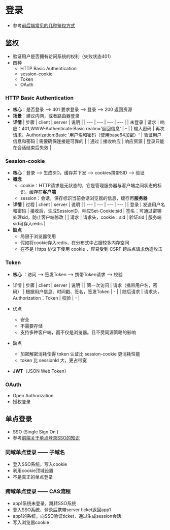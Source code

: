 # 登录
* 参考[前后端常见的几种鉴权方式](https://juejin.cn/post/6844903927100473357)

## 鉴权
* 验证用户是否拥有访问系统的权利（失败状态401）
* 四种
   * HTTP Basic Authentication
   * session-cookie
   * Token
   * OAuth

### HTTP Basic Authentication
* **核心**：是否登录 ——> 401 要求登录 ——> 登录 ——> 200 返回资源
* **场景**：建议内网，或者路由器登录
* **详情**
   | 步骤 | client | server | 说明 |
   | --- | --- | --- | --- |
   | 未登录 | 请求 | 响应：401,WWW-Authenticate:Basic realm='返回信息' | - |
   | 输入密码 | 再次请求，Authorization:Basic '用户名和密码（使用base64加密）' | 验证用户信息和密码 | 需要确保连接是可靠的 |
   | 通过 | 接收响应 | 响应资源 | 登录只能在会话结束后失效 |

### Session-cookie
* **核心**：登录 ——> 生成SID，缓存并下发 ——> cookies携带SID ——> 验证
* **概念**
    * cookie：HTTP请求是无状态的，它是管理服务器与客户端之间状态的标识，缓存在**客户端**
	* session：会话，保存标识当前会话浏览器的信息，缓存再**服务器**
* **详情**
    | 过程 | client | server | 说明 |
    | --- | --- | --- | --- |
    | 登录 | 发送用户名和密码 | 接收后，生成SessionID，响应Set-Cookie:sid | 签名：可通过密钥处理sid，防止客户端修改 |
    | 请求 | 请求头，cookie：sid | 验证sid | 服务端sid可存入redis |
* **缺点** 
    * 局限于浏览器使用
	* 假如将cookie存入redis，在分布式中占据较多内存空间
	* 在不是 Https 协议下使用 cookie ，容易受到 CSRF 跨站点请求伪造攻击

### Token
* **核心** ：访问 ——> 签发Token ——> 携带Token请求 ——> 校验
* 详情
   | 步骤 | client | server | 说明 |
   | 第一次访问 | 请求（携带用户名，密码） | 根据用户信息、时间戳、签名，签发Token | - |
   | 随后请求 | 请求头，Authorization：Token | 校验 | - |

* 优点
   * 安全
   * 不需要存储
   * 支持多种客户端，而不仅是浏览器。且不受同源策略的影响

* 缺点
   * 加密解密消耗使得 token 认证比 session-cookie 更消耗性能
   * token 比 sessionId 大，更占带宽

* **JWT**（JSON Web Token）

### OAuth
* Open Authorization
* 授权登录

## 单点登录
* SSO (Single Sign On )
* 参考[前端关于单点登录SSO的知识](https://juejin.cn/post/6844903664985866253)

### 同域单点登录 —— 子域名
* 登入SSO系统，写入cookie
* 利用cookie顶域设置
* 不是真正的单点登录

### 跨域单点登录 —— CAS流程
* app1系统未登录，跳转SSO系统
* 登入SSO系统，登录后携带server ticket返回app1
* app1的系统，向SSO验证ticket，通过生成session会话
* 写入浏览器cookie